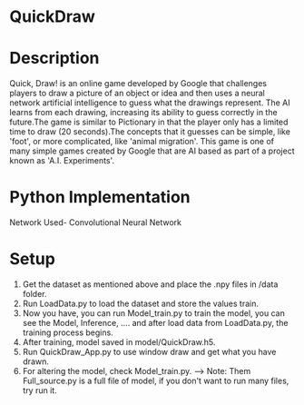 # QuickDraw
# Description 
Quick, Draw! is an online game developed by Google that challenges players to draw a picture of an object or idea and then uses a neural network artificial intelligence to guess what the drawings represent. The AI learns from each drawing, increasing its ability to guess correctly in the future.The game is similar to Pictionary in that the player only has a limited time to draw (20 seconds).The concepts that it guesses can be simple, like 'foot', or more complicated, like 'animal migration'. This game is one of many simple games created by Google that are AI based as part of a project known as 'A.I. Experiments'.
# Python Implementation
Network Used- Convolutional Neural Network
# Setup 

1. Get the dataset as mentioned above and place the .npy files in /data folder.
2. Run LoadData.py to load the dataset and store the values train.
3. Now you have, you can run Model_train.py to train the model, you can see the Model, Inference, .... and after load data from LoadData.py, the training process begins.
4. After training, model saved in model/QuickDraw.h5.
5. Run QuickDraw_App.py to use window draw and get what you have drawn.
6. For altering the model, check Model_train.py.
--> Note: Them Full_source.py is a full file of model, if you don't want to run many files, try run it. 
